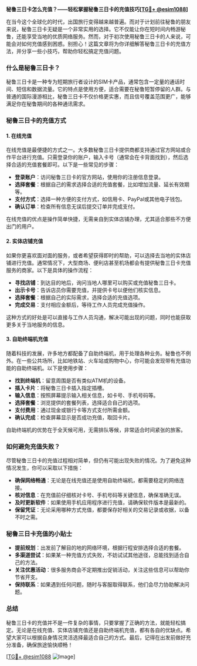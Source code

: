 **秘鲁三日卡怎么充值？——轻松掌握秘鲁三日卡的充值技巧[[TG💪+ @esim1088](https://t.me/s/esim1088)]**

在当今这个全球化的时代，出国旅行变得越来越普遍。而对于计划前往秘鲁的朋友来说，秘鲁三日卡无疑是一个非常实用的选择。它不仅能让你在短时间内畅游秘鲁，还能享受当地的优质网络服务。然而，对于初次使用秘鲁三日卡的人来说，可能会对如何充值感到困惑。别担心！这篇文章将为你详细解答秘鲁三日卡的充值方法，并分享一些小技巧，帮助你轻松搞定充值问题。

### 什么是秘鲁三日卡？

秘鲁三日卡是一种专为短期旅行者设计的SIM卡产品，通常包含一定量的通话时间、短信和数据流量。它的特点是使用方便，适合需要在秘鲁短暂停留的人群。与普通的国际漫游相比，秘鲁三日卡不仅价格更实惠，而且信号覆盖范围更广，能够满足你在秘鲁期间的各种通讯需求。

### 秘鲁三日卡的充值方式

#### 1. 在线充值

在线充值是最便捷的方式之一。大多数秘鲁三日卡提供商都支持通过官方网站或合作平台进行充值。只需登录你的账户，输入卡号（通常会在卡背面找到），然后选择合适的充值套餐即可。以下是一些常见的步骤：

- **登录账户**：访问秘鲁三日卡的官方网站，使用你的注册信息登录。
- **选择套餐**：根据自己的需求选择合适的充值套餐，比如增加流量、延长有效期等。
- **支付方式**：选择一种方便的支付方式，如信用卡、PayPal或其他电子钱包。
- **确认订单**：检查所有信息无误后提交订单并完成支付。

在线充值的优点是操作简单快捷，无需亲自到实体店铺办理，尤其适合那些不方便出门的用户。

#### 2. 实体店铺充值

如果你更喜欢面对面的服务，或者希望获得即时的帮助，可以选择去当地的实体店铺进行充值。通常情况下，大型商场、便利店甚至机场都会有提供秘鲁三日卡充值服务的商家。以下是具体的操作流程：

- **寻找店铺**：到达目的地后，询问当地人哪里可以购买或充值秘鲁三日卡。
- **出示卡号**：告诉店员你需要充值，并提供卡号以便他们核实信息。
- **选择套餐**：根据自己的实际需求，选择合适的充值选项。
- **完成交易**：支付相应金额后，等待工作人员完成充值操作。

这种方式的好处是可以直接与工作人员沟通，解决可能出现的问题，同时也能获取更多关于当地服务的信息。

#### 3. 自助终端机充值

随着科技的发展，许多地方都配备了自助终端机，用于处理各种业务。秘鲁也不例外。在一些公共场所，比如地铁站、火车站或购物中心，你可能会发现带有充值功能的自助终端机。以下是使用步骤：

- **找到终端机**：留意周围是否有类似ATM机的设备。
- **插入卡片**：将秘鲁三日卡插入指定插槽。
- **输入信息**：按照屏幕提示输入相关信息，如卡号、手机号码等。
- **选择套餐**：浏览提供的套餐列表，选择适合自己的选项。
- **支付费用**：通过现金或银行卡等方式支付所需金额。
- **确认完成**：检查屏幕显示是否成功充值，取回卡片。

自助终端机的优势在于全天候可用，无需排队等候，非常适合时间紧张的旅客。

### 如何避免充值失败？

尽管秘鲁三日卡的充值过程相对简单，但仍有可能出现失败的情况。为了避免这种情况发生，你可以采取以下措施：

- **确保网络畅通**：无论是在线充值还是使用自助终端机，都需要稳定的网络连接。
- **核对信息**：在充值前仔细核对卡号、手机号码等关键信息，确保准确无误。
- **及时更新软件**：如果使用手机应用程序进行充值，请确保软件版本是最新的。
- **保留凭证**：无论采用哪种方式充值，都要保存好相关的交易记录或收据，以备不时之需。

### 秘鲁三日卡充值的小贴士

- **提前规划**：出发前了解目的地的网络环境，根据行程安排选择合适的套餐。
- **多渠道尝试**：如果某一种充值方式失败，不妨试试其他途径，总能找到适合自己的方法。
- **关注优惠活动**：很多服务商会不定期推出促销活动，关注这些信息可以帮助你节省开支。
- **保持联系**：如果遇到任何问题，随时与客服取得联系，他们会尽力协助解决问题。

### 总结

秘鲁三日卡的充值并不是一件复杂的事情，只要掌握了正确的方法，就能轻松搞定。无论是在线充值、实体店铺充值还是自助终端机充值，都有各自的优缺点。希望大家可以根据自身情况灵活选择最适合自己的方式。最后，记得在出发前做好充分准备，确保旅途愉快顺畅！

[[TG💪+ @esim1088](https://t.me/s/esim1088) ![Image](https://i.postimg.cc/4NQfJmqS/Snipaste-2025-05-13-00-14-12.png)]
